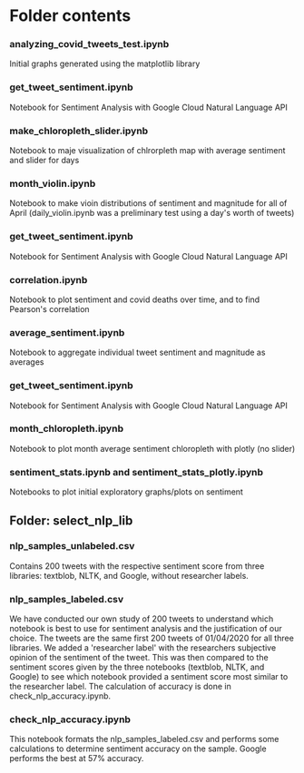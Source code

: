 # Folder contents
### analyzing_covid_tweets_test.ipynb
Initial graphs generated using the matplotlib library

### get_tweet_sentiment.ipynb
Notebook for Sentiment Analysis with Google Cloud Natural Language API

### make_chloropleth_slider.ipynb
Notebook to maje visualization of chlrorpleth map with average sentiment and slider for days

### month_violin.ipynb
Notebook to make vioin distributions of sentiment and magnitude for all of April (daily_violin.ipynb was a preliminary test using a day's worth of tweets)

### get_tweet_sentiment.ipynb
Notebook for Sentiment Analysis with Google Cloud Natural Language API

### correlation.ipynb
Notebook to plot sentiment and covid deaths over time, and to find Pearson's correlation

### average_sentiment.ipynb
Notebook to aggregate individual tweet sentiment and magnitude as averages

### get_tweet_sentiment.ipynb
Notebook for Sentiment Analysis with Google Cloud Natural Language API

### month_chloropleth.ipynb
Notebook to plot month average sentiment chloropleth with plotly (no slider)

### sentiment_stats.ipynb and sentiment_stats_plotly.ipynb
Notebooks to plot initial exploratory graphs/plots on sentiment

## Folder: select_nlp_lib

### nlp_samples_unlabeled.csv
Contains 200 tweets with the respective sentiment score from three libraries: textblob, NLTK, and Google, without researcher labels.

### nlp_samples_labeled.csv
We have conducted our own study of 200 tweets to understand which notebook is best to use for sentiment analysis and the justification of our choice. The tweets are the same first 200 tweets of 01/04/2020 for all three libraries. We added a 'researcher label' with the researchers subjective opinion of the sentiment of the tweet. This was then compared to the sentiment scores given by the three notebooks (textblob, NLTK, and Google) to see which notebook provided a sentiment score most similar to the researcher label. The calculation of accuracy is done in check_nlp_accuracy.ipynb.

### check_nlp_accuracy.ipynb
This notebook formats the nlp_samples_labeled.csv and performs some calculations to determine sentiment accuracy on the sample. Google performs the best at 57% accuracy.

